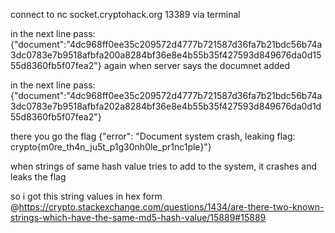 connect to nc socket.cryptohack.org 13389 via terminal

in the next line pass:
{"document":"4dc968ff0ee35c209572d4777b721587d36fa7b21bdc56b74a3dc0783e7b9518afbfa200a8284bf36e8e4b55b35f427593d849676da0d1555d8360fb5f07fea2"}
again when server says the documnet added

in the next line pass:
{"document":"4dc968ff0ee35c209572d4777b721587d36fa7b21bdc56b74a3dc0783e7b9518afbfa202a8284bf36e8e4b55b35f427593d849676da0d1d55d8360fb5f07fea2"}

there you go the flag 
{"error": "Document system crash, leaking flag: crypto{m0re_th4n_ju5t_p1g30nh0le_pr1nc1ple}"}

when strings of same hash value tries to add to the system, it crashes and leaks the flag

so i got this string values in hex form @https://crypto.stackexchange.com/questions/1434/are-there-two-known-strings-which-have-the-same-md5-hash-value/15889#15889
